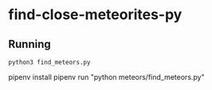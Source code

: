 # find-close-meteorites-py


## Running

`python3 find_meteors.py`

pipenv install
pipenv run "python meteors/find_meteors.py"